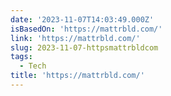 ```yaml
---
date: '2023-11-07T14:03:49.000Z'
isBasedOn: 'https://mattrbld.com/'
link: 'https://mattrbld.com/'
slug: 2023-11-07-httpsmattrbldcom
tags:
  - Tech
title: 'https://mattrbld.com/'
---
```


